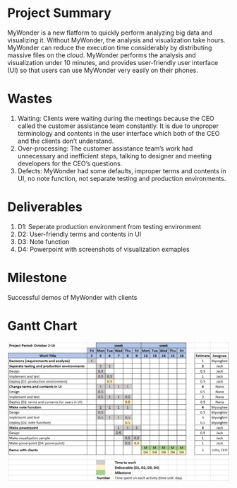# Project Summary
MyWonder is a new flatform to quickly perform analyzing big data and visualizing it. Without MyWonder, the analysis and visualization take hours. MyWonder can reduce the execution time considerably by distributing massive files on the cloud. MyWonder performs the analysis and visualization under 10 minutes, and provides user-friendly user interface (UI) so that users can use MyWonder very easily on their phones.

# Wastes
1. Waiting: Clients were waiting during the meetings because the CEO called the customer assistance team constantly. It is due to unproper terminology and contents in the user interface which both of the CEO and the clients don’t understand.  
2. Over-processing: The customer assistance team’s work had unnecessary and inefficient steps, talking to designer and meeting developers for the CEO’s questions.   
3. Defects: MyWonder had some defaults, improper terms and contents in UI, no note function, not separate testing and production environments.

# Deliverables 
1. D1: Seperate production environment from testing environment
2. D2: User-friendly terms and contents in UI
3. D3: Note function
4. D4: Powerpoint with screenshots of visualization exmaples

# Milestone
Successful demos of MyWonder with clients

# Gantt Chart
<p align="center">
    <img src="GanttChart.png" width="800px"/>
</p>
